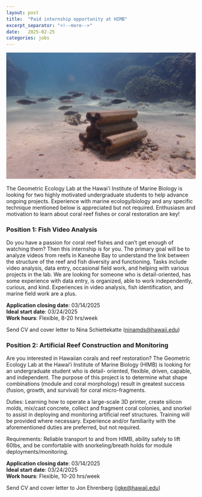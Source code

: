 ```yaml
---
layout: post
title:  "Paid internship opportunity at HIMB"
excerpt_separator: "<!--more-->"
date:   2025-02-25
categories: jobs
---
```


<img src="/assets/posts/P8010715.JPG" width="600"/>

The Geometric Ecology Lab at the Hawai’i Institute of Marine Biology is looking for two highly
motivated undergraduate students to help advance ongoing projects. Experience with marine
ecology/biology and any specific technique mentioned below is appreciated but not required.
Enthusiasm and motivation to learn about coral reef fishes or coral restoration are key!

<!--more-->
### Position 1: Fish Video Analysis

Do you have a passion for coral reef fishes and can’t get enough of watching them? Then this
internship is for you. The primary goal will be to analyze videos from reefs in Kaneohe Bay to
understand the link between the structure of the reef and fish diversity and functioning. Tasks
include video analysis, data entry, occasional field work, and helping with various projects in the
lab. We are looking for someone who is detail-oriented, has some experience with data entry, is
organized, able to work independently, curious, and kind. Experiences in video analysis, fish
identification, and marine field work are a plus.

**Application closing date**: 03/14/2025  
**Ideal start date**: 03/24/2025  
**Work hours**: Flexible, 8-20 hrs/week  

Send CV and cover letter to Nina Schiettekatte (ninamds@hawaii.edu)  

### Position 2: Artificial Reef Construction and Monitoring

Are you interested in Hawaiian corals and reef restoration? The Geometric Ecology Lab at the
Hawaiʻi Institute of Marine Biology (HIMB) is looking for an undergraduate student who is detail-
oriented, flexible, driven, capable, and independent. The purpose of this project is to determine
what shape combinations (module and coral morphology) result in greatest success (fusion, growth,
and survival) for coral micro-fragments.

Duties: Learning how to operate a large-scale 3D printer, create silicon molds, mix/cast concrete,
collect and fragment coral colonies, and snorkel to assist in deploying and monitoring artificial reef
structures. Training will be provided where necessary. Experience and/or familiarity with the
aforementioned duties are preferred, but not required.

Requirements: Reliable transport to and from HIMB, ability safely to lift 60lbs, and be comfortable
with snorkeling/breath holds for module deployments/monitoring.

**Application closing date**: 03/14/2025  
**Ideal start date**: 03/24/2025  
**Work hours**: Flexible, 10-20 hrs/week  

Send CV and cover letter to Jon Ehrenberg (jgke@hawaii.edu)  